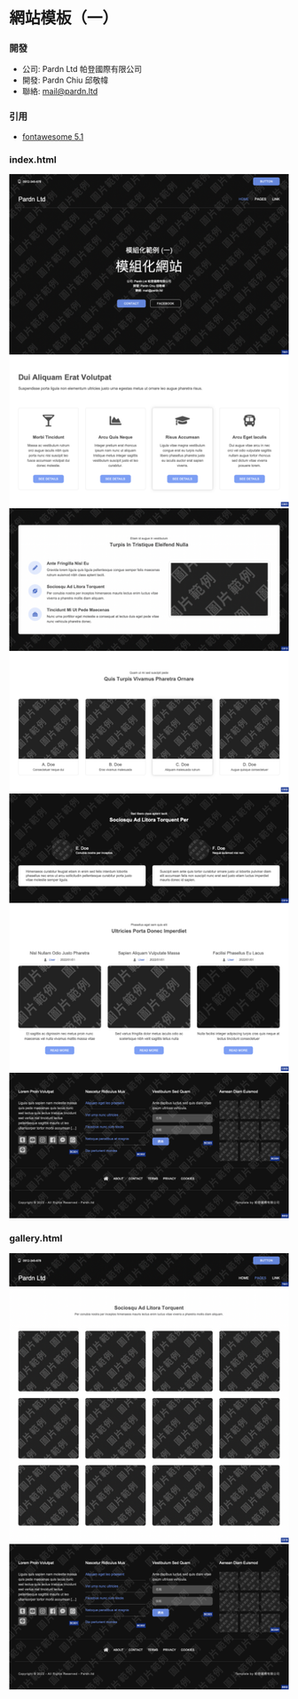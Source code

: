 # 網站模板（一）

### 開發
- 公司: Pardn Ltd 帕登國際有限公司
- 開發: Pardn Chiu 邱敬幃
- 聯絡: mail@pardn.ltd

### 引用
- [fontawesome 5.1](https://fontawesome.com)

### index.html
![T001](./image/T001.png)
![C001](./image/C001.png)
![C013](./image/C013.png)
![C002](./image/C002.png)
![C014](./image/C014.png)
![C003](./image/C003.png)
![B002](./image/B002.png)

### gallery.html
![T001 collapse](./image/T001%20collapse.png)
![C018](./image/C018.png)
![B002](./image/B002.png)

